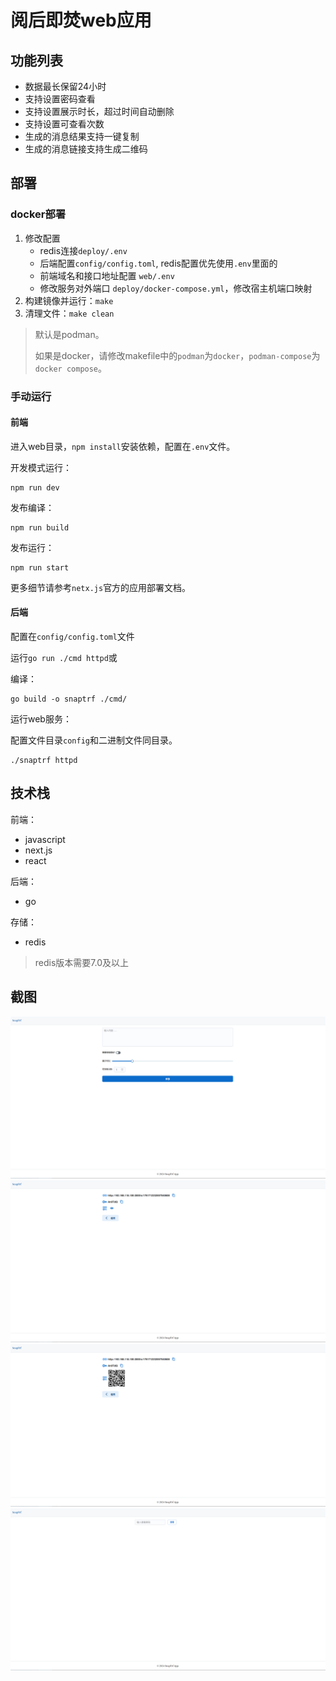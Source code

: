 # 阅后即焚web应用

## 功能列表

- 数据最长保留24小时
- 支持设置密码查看
- 支持设置展示时长，超过时间自动删除
- 支持设置可查看次数
- 生成的消息结果支持一键复制
- 生成的消息链接支持生成二维码

## 部署

### docker部署

1. 修改配置
    - redis连接`deploy/.env`
    - 后端配置`config/config.toml`, redis配置优先使用`.env`里面的
    - 前端域名和接口地址配置 `web/.env`
    - 修改服务对外端口 `deploy/docker-compose.yml`，修改宿主机端口映射
2. 构建镜像并运行：`make`
3. 清理文件：`make clean`

> 默认是podman。
> 
> 如果是docker，请修改makefile中的`podman`为`docker`，`podman-compose`为`docker compose`。

### 手动运行

#### 前端

进入web目录，`npm install`安装依赖，配置在`.env`文件。

开发模式运行：

````shell
npm run dev
````

发布编译：

```shell
npm run build
```

发布运行：

```shell
npm run start
```

更多细节请参考`netx.js`官方的应用部署文档。

#### 后端

配置在`config/config.toml`文件

运行`go run ./cmd httpd`或

编译：

````shell
go build -o snaptrf ./cmd/
````
运行web服务：

配置文件目录`config`和二进制文件同目录。

```shell
./snaptrf httpd
```

## 技术栈

前端：

- javascript
- next.js
- react

后端：

- go

存储：

- redis

> redis版本需要7.0及以上


## 截图

![1](screenshot/1.png)
![2](screenshot/2.png)
![3](screenshot/3.png)
![5](screenshot/5.png)
